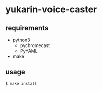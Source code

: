 # yukarin-voice-caster

## requirements
- python3
  - pychromecast
  - PyYAML
- make

## usage
```shell
$ make install
```
